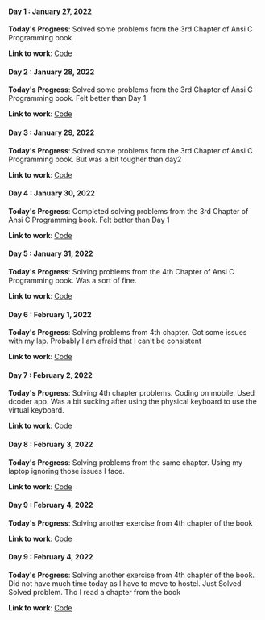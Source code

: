 #### Day 1 : January 27, 2022

**Today's Progress**: Solved some problems from the 3rd Chapter of Ansi C Programming book

**Link to work**: [Code](https://github.com/Logadheep/100-days-of-code/Day_1/)

#### Day 2 : January 28, 2022

**Today's Progress**: Solved some problems from the 3rd Chapter of Ansi C Programming book. Felt better than Day 1

**Link to work**: [Code](https://github.com/Logadheep/100-days-of-code/Day_2/)

#### Day 3 : January 29, 2022

**Today's Progress**: Solved some problems from the 3rd Chapter of Ansi C Programming book. But was a bit tougher than day2

**Link to work**: [Code](https://github.com/Logadheep/100-days-of-code/Day_3/)

#### Day 4 : January 30, 2022

**Today's Progress**: Completed solving problems from the 3rd Chapter of Ansi C Programming book. Felt better than Day 1

**Link to work**: [Code](https://github.com/Logadheep/100-days-of-code/Day_4/)

#### Day 5 : January 31, 2022

**Today's Progress**: Solving problems from the 4th Chapter of Ansi C Programming book. Was a sort of fine.

**Link to work**: [Code](https://github.com/Logadheep/100-days-of-code/Day_5/)

#### Day 6 : February 1, 2022

**Today's Progress**: Solving problems from 4th chapter. Got some issues with my lap. Probably I am afraid that I can't be consistent

**Link to work**: [Code](https://github.com/Logadheep/100-days-of-code/Day_6/)

#### Day 7 : February 2, 2022

**Today's Progress**: Solving 4th chapter problems. Coding on mobile. Used dcoder app. Was a bit sucking after using the physical keyboard to use the virtual keyboard.

**Link to work**: [Code](https://github.com/Logadheep/100-days-of-code/Day_7/)

#### Day 8 : February 3, 2022

**Today's Progress**: Solving problems from the same chapter. Using my laptop ignoring those issues I face.

**Link to work**: [Code](https://github.com/Logadheep/100-days-of-code/Day_8/)

#### Day 9 : February 4, 2022

**Today's Progress**: Solving another exercise from 4th chapter of the book

**Link to work**: [Code](https://github.com/Logadheep/100-days-of-code/Day_9/)

#### Day 9 : February 4, 2022

**Today's Progress**: Solving another exercise from 4th chapter of the book.
Did not have much time today as I have to move to hostel. Just Solved Solved problem. 
Tho I read a chapter from the book

**Link to work**: [Code](https://github.com/Logadheep/100-days-of-code/Day_10)
